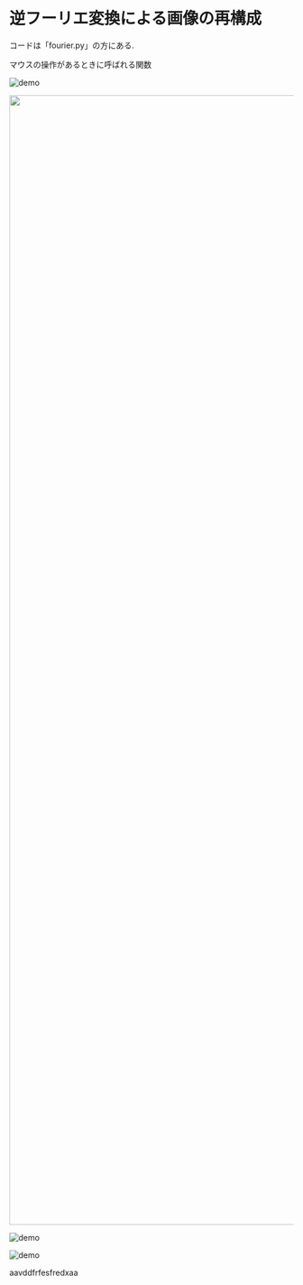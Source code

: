# 逆フーリエ変換による画像の再構成

コードは「fourier.py」の方にある.

マウスの操作があるときに呼ばれる関数

![demo](https://raw.github.com/wiki/oki-tomohiro/naga-tomohiro/images/fourier_image5.gif)

<img src="https://raw.github.com/wiki/oki-tomohiro/naga-tomohiro/images/fourier_image5.gif?raw=true" width="2000px">


![demo](https://raw.github.com/wiki/oki-tomohiro/naga-tomohiro/naga-tomohiro.wiki/images/heartrate.gif)

![demo](https://raw.github.com/wiki/oki-tomohiro/naga-tomohiro/images/fuji.png)

aavddfrfesfredxaa